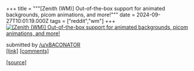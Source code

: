 +++
title = """[Zenith (WM)] Out-of-the-box support for animated backgrounds, picom animations, and more!"""
date = 2024-09-27T10:01:19.000Z
tags = ["reddit","wm"]
+++
[![[Zenith (WM)] Out-of-the-box support for animated backgrounds, picom animations, and more!](https://external-preview.redd.it/YXFxeHhxMHNyYnJkMbVnc3sqgeUG4t7R1cPMb7_6AV29438w7V9fMU5NL1k0.png?width=640&crop=smart&auto=webp&s=d2172b1e15b33d0b0e47f0f60cc4fb61b2403bee "[Zenith (WM)] Out-of-the-box support for animated backgrounds, picom animations, and more!")](https://www.reddit.com/r/unixporn/comments/1fqk6sd/zenith_wm_outofthebox_support_for_animated/)

submitted by [/u/xBACONATOR](https://www.reddit.com/user/xBACONATOR)  
[\[link\]](https://v.redd.it/yjpy1f0srbrd1) [\[comments\]](https://www.reddit.com/r/unixporn/comments/1fqk6sd/zenith_wm_outofthebox_support_for_animated/)

[[source]](https://www.reddit.com/r/unixporn/comments/1fqk6sd/zenith_wm_outofthebox_support_for_animated/)
